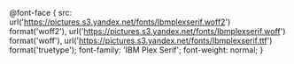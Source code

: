 @font-face {
    src: url('https://pictures.s3.yandex.net/fonts/Ibmplexserif.woff2') format('woff2'),
         url('https://pictures.s3.yandex.net/fonts/Ibmplexserif.woff') format('woff'),
         url('https://pictures.s3.yandex.net/fonts/Ibmplexserif.ttf') format('truetype');
    font-family: 'IBM Plex Serif';
    font-weight: normal;
}
